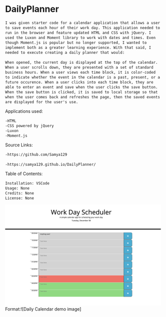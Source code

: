 # DailyPlanner

    I was given starter code for a calendar application that allows a user to save events each hour of their work day. This application needed to run in the browser and feature updated HTML and CSS with jQuery. I used the Luxon and Moment library to work with dates and times. Even though Moment.js is popular but no longer supported, I wanted to implement both as a greater learning experience. With that said, I needed to execute creating a daily planner that would: 
    
    When opened, the current day is displayed at the top of the calendar. When a user scrolls down, they are presented with a set of standard business hours. When a user views each time block, it is color-coded to indicate whether the event in the calendar is a past, present, or a future occurence. When a user clicks into each time block, they are able to enter an event and save when the user clicks the save button. When the save button is clicked, it is saved to local storage so that when the user comes back and refreshes the page, then the saved events are displayed for the user's use.


Applications used: 

    -HTML
    -CSS powered by jQuery
    -Luxon
    -Moment.js

Source Links:

    -https://github.com/Samya129

    -https://samya129.github.io/DailyPlanner/

Table of Contents:

    Installation: VSCode
    Usage: None
    Credits: None
    License: None

![GitHub Logo](/Images/DailyCalendar.png) Format:![Daily Calendar demo image]
